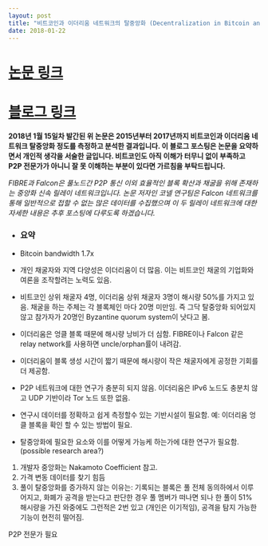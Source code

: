```yaml
---
layout: post
title: "비트코인과 이더리움 네트워크의 탈중앙화 (Decentralization in Bitcoin and Ethereum Networks) 논문 요약"
date: 2018-01-22
---
```


# [논문 링크](https://arxiv.org/pdf/1801.03998.pdf)
# [블로그 링크](http://hackingdistributed.com/2018/01/15/decentralization-bitcoin-ethereum/)

**2018년 1월 15일차 발간된 위 논문은 2015년부터 2017년까지 비트코인과 이더리움 네트워크 탈중앙화 정도를 측정하고 분석한 결과입니다. 이 블로그 포스팅은 논문을 요약하면서 개인적 생각을 서술한 글입니다. 비트코인도 아직 이해가 터무니 없이 부족하고 P2P 전문가가 아니니 잘 못 이해하는 부분이 있다면 가르침을 부탁드립니다.**

*FIBRE과 Falcon은 풀노드간 P2P 통신 이외 효율적인 블록 확산과 채굴을 위해 존재하는 중앙화 신속 릴레이 네트워크입니다. 논문 저자인 코넬 연구팀은 Falcon 네트워크를 통해 일반적으로 접할 수 없는 많은 데이터를 수집했으며 이 두 릴레이 네트워크에 대한 자세한 내용은 추후 포스팅에 다루도록 하겠습니다.*

* ### 요약
- Bitcoin bandwidth 1.7x
- 개인 채굴자와 지역 다양성은 이더리움이 더 많음. 이는 비트코인 채굴의 기업화와 여론을 조작할려는 노력도 있음.
- 비트코인 상위 채굴자 4명, 이더리움 상위 채굴자 3명이 해시량 50%를 가지고 있음. 채굴을 하는 주체는 각 블록체인 마다 20명 미만임. 즉 그닥 탈중앙화 되어있지 않고 참가자가 20명인 Byzantine quorum system이 낫다고 봄.
- 이더리움은 엉클 블록 때문에 해시량 낭비가 더 심함. FIBRE이나 Falcon 같은 relay network를 사용하면 uncle/orphan률이 내려감.
- 이더리움이 블록 생성 시간이 짧기 때문에 해시량이 작은 채굴자에게 공정한 기회를 더 제공함.


- P2P 네트워크에 대한 연구가 충분히 되지 않음. 이더리움은 IPv6 노드도 충분치 않고 UDP 기반이라 Tor 노드 또한 없음.
- 연구시 데이터를 정확하고 쉽게 측정할수 있는 기반시설이 필요함. 예: 이더리움 엉클 블록을 확인 할 수 있는 방법이 필요.
- 탈중앙화에 필요한 요소와 이를 어떻게 가능케 하는가에 대한 연구가 필요함. (possible research area?)

1. 개발자 중앙화는 Nakamoto Coefficient 참고.
2. 가격 변동 데이터를 찾기 힘듬
3. 풀이 탈중앙화를 증가하지 않는 이유는: 기록되는 블록은 풀 전체 동의하에서 이루어지고, 화폐가 공격을 받는다고 판단한 경우 풀 멤버가 떠나면 되나 한 풀이 51% 해시량을 가진 와중에도 그런적은 2번 있고 (개인은 이기적임), 공격을 탐지 가능한 기능이 현전히 떨어짐.




P2P 전문가 필요
